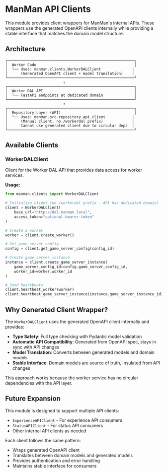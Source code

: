 # ManMan API Clients

This module provides client wrappers for ManMan's internal APIs. These wrappers use the generated OpenAPI clients internally while providing a stable interface that matches the domain model structure.

## Architecture

```
┌─────────────────────────────────────────────────────────┐
│  Worker Code                                            │
│  └── Uses: manman.clients.WorkerDALClient              │
│      (Generated OpenAPI client + model translation)    │
└─────────────────────────────────────────────────────────┘
                          ↓
┌─────────────────────────────────────────────────────────┐
│  Worker DAL API                                         │
│  └── FastAPI endpoints at dedicated domain              │
└─────────────────────────────────────────────────────────┘
                          ↑
┌─────────────────────────────────────────────────────────┐
│  Repository Layer (API)                                 │
│  └── Uses: manman.src.repository.api_client            │
│      (Manual client, no /workerdal prefix)             │
│      Cannot use generated client due to circular deps  │
└─────────────────────────────────────────────────────────┘
```

## Available Clients

### WorkerDALClient

Client for the Worker DAL API that provides data access for worker services.

**Usage:**
```python
from manman.clients import WorkerDALClient

# Initialize client (no /workerdal prefix - API has dedicated domain)
client = WorkerDALClient(
    base_url="http://dal.manman.local",
    access_token="optional-bearer-token"
)

# Create a worker
worker = client.create_worker()

# Get game server config
config = client.get_game_server_config(config_id)

# Create game server instance
instance = client.create_game_server_instance(
    game_server_config_id=config.game_server_config_id,
    worker_id=worker.worker_id
)

# Send heartbeats
client.heartbeat_worker(worker)
client.heartbeat_game_server_instance(instance.game_server_instance_id)
```

## Why Generated Client Wrapper?

The `WorkerDALClient` uses the generated OpenAPI client internally and provides:

- **Type Safety**: Full type checking with Pydantic model validation  
- **Automatic API Compatibility**: Generated from OpenAPI spec, stays in sync with API changes
- **Model Translation**: Converts between generated models and domain models
- **Stable Interface**: Domain models are source of truth, insulated from API changes

This approach works because the worker service has no circular dependencies with the API layer.

## Future Expansion

This module is designed to support multiple API clients:
- `ExperienceAPIClient` - For experience API consumers
- `StatusAPIClient` - For status API consumers
- Other internal API clients as needed

Each client follows the same pattern:
- Wraps generated OpenAPI client
- Translates between domain models and generated models
- Provides authentication and error handling
- Maintains stable interface for consumers
